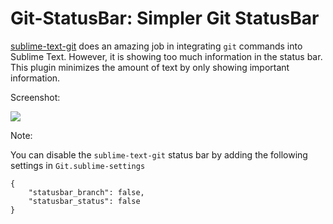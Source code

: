 Git-StatusBar: Simpler Git StatusBar
====

[sublime-text-git](https://github.com/kemayo/sublime-text-git) does an amazing job in integrating `git` commands into Sublime Text. However, it is showing too much information in the status bar. This plugin minimizes the amount of text by only showing important information.

Screenshot:

![](https://raw.githubusercontent.com/randy3k/Git-StatusBar/master/screenshot.png)

Note:

You can disable the `sublime-text-git` status bar by adding the following settings in `Git.sublime-settings`

```
{
    "statusbar_branch": false,
    "statusbar_status": false
}
```